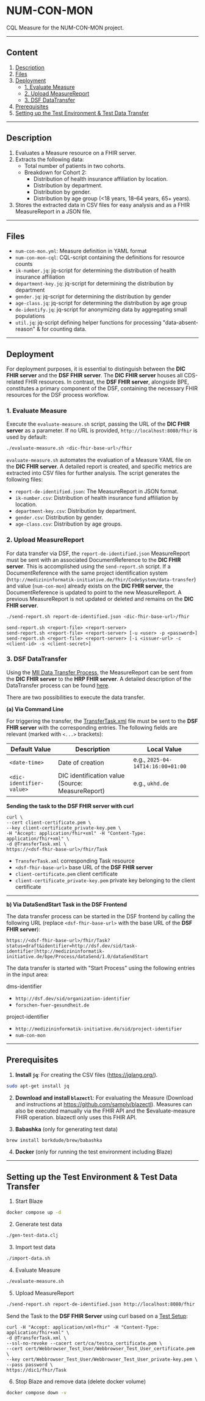 # NUM-CON-MON

CQL Measure for the NUM-CON-MON project.

---

## **Content**

1. [Description](#description)
2. [Files](#files)
3. [Deployment](#deployment)
    - [1. Evaluate Measure](#1-evaluate-measure)
    - [2. Upload MeasureReport](#2-upload-measurereport)
    - [3. DSF DataTransfer](#3-dsf-datatransfer)
4. [Prerequisites](#prerequisites)
6. [Setting up the Test Environment & Test Data Transfer](#setting-up-the-test-environment--test-data-transfer)

---

## **Description**

1.  Evaluates a Measure resource on a FHIR server.
2.  Extracts the following data:
    -   Total number of patients in two cohorts.
    -   Breakdown for Cohort 2:
        -   Distribution of health insurance affiliation by location.
        -   Distribution by department.
        -   Distribution by gender.
        -   Distribution by age group (<18 years, 18–64 years, 65+ years).
3.  Stores the extracted data in CSV files for easy analysis and as a FHIR MeasureReport in a JSON file.

---

## **Files**

-   `num-con-mon.yml`: Measure definition in YAML format
-   `num-con-mon-cql`: CQL-script containing the definitions for resource counts
-   `ik-number.jq`: jq-script for determining the distribution of health insurance affiliation
-   `department-key.jq`: jq-script for determining the distribution by department
-   `gender.jq`: jq-script for determining the distribution by gender
-   `age-class.jq`: jq-script for determining the distribution by age group
-   `de-identify.jq`: jq-script for anonymizing data by aggregating small populations
-   `util.jq`: jq-script defining helper functions for processing "data-absent-reason" & for counting data.

---

## **Deployment**  

For deployment purposes, it is essential to distinguish between the **DIC FHIR server** and the **DSF FHIR server**.
The **DIC FHIR server** houses all CDS-related FHIR resources. In contrast, the **DSF FHIR server**, alongside BPE,
constitutes a primary component of the DSF, containing the necessary FHIR resources for the DSF process workflow.

### **1. Evaluate Measure**

Execute the `evaluate-measure.sh` script, passing the URL of the **DIC FHIR server** as a parameter. If no URL is provided, 
`http://localhost:8080/fhir` is used by default:

```bash
./evaluate-measure.sh <dic-fhir-base-url>/fhir
```

`evaluate-measure.sh` automates the evaluation of a Measure YAML file on the **DIC FHIR server**. A detailed report is created, 
and specific metrics are extracted into CSV files for further analysis. The script generates the following files:

- `report-de-identified.json`: The MeasureReport in JSON format.
- `ik-number.csv`: Distribution of health insurance fund affiliation by location.
- `department-key.csv`: Distribution by department.
- `gender.csv`: Distribution by gender.
- `age-class.csv`: Distribution by age groups.

### **2. Upload MeasureReport**

For data transfer via DSF, the `report-de-identified.json` MeasureReport must be sent with an associated DocumentReference 
to the **DIC FHIR server**. This is accomplished using the `send-report.sh` script. If a DocumentReference 
with the same project identification system (`http://medizininformatik-initiative.de/fhir/CodeSystem/data-transfer`) 
and value (`num-con-mon`) already exists on the **DIC FHIR server**, the DocumentReference is updated to point to the new MeasureReport. 
A previous MeasureReport is not updated or deleted and remains on the **DIC FHIR server**.

```bash
./send-report.sh report-de-identified.json <dic-fhir-base-url>/fhir
```

```
send-report.sh <report-file> <report-server>
send-report.sh <report-file> <report-server> [-u <user> -p <password>]
send-report.sh <report-file> <report-server> [-i <issuer-url> -c <client-id> -s <client-secret>]
```

### **3. DSF DataTransfer**

Using the [MII Data Transfer Process](https://github.com/medizininformatik-initiative/mii-process-data-transfer),
the MeasureReport can be sent from the **DIC FHIR server** to the **HRP FHIR server**. A detailed description
of the DataTransfer process can be found [here](https://github.com/medizininformatik-initiative/mii-process-data-transfer/wiki).

There are two possibilities to execute the data transfer.

**(a) Via Command Line**

For triggering the transfer, the [TransferTask.xml](TransferTask.xml) file must be sent to the **DSF FHIR server** with 
the corresponding entries. The following fields are relevant (marked with `<...>` brackets):

| Default Value                | Description                                       | Local Value                       |
|------------------------------|---------------------------------------------------|-----------------------------------|
| `<date-time>`                | Date of creation                                  | e.g., `2025-04-14T14:16:00+01:00` |
| `<dic-identifier-value>`     | DIC identification value (Source: MeasureReport)  | e.g., `ukhd.de`                   |


**Sending the task to the DSF FHIR server with curl**

```
curl \
--cert client-certificate.pem \
--key client-certificate_private-key.pem \
-H "Accept: application/fhir+xml" -H "Content-Type: application/fhir+xml" \
-d @TransferTask.xml \
https://<dsf-fhir-base-url>/fhir/Task
```

- `TransferTask.xml` corresponding Task resource
- `<dsf-fhir-base-url>` base URL of the **DSF FHIR server**
- `client-certificate.pem` client certificate
- `client-certificate_private-key.pem` private key belonging to the client certificate

---

**b) Via DataSendStart Task in the DSF Frontend**

The data transfer process can be started in the DSF frontend by calling the following URL (replace `<dsf-fhir-base-url>` 
with the base URL of the **DSF FHIR server**):

```
https://<dsf-fhir-base-url>/fhir/Task?status=draft&identifier=http://dsf.dev/sid/task-identifier|http://medizininformatik-initiative.de/bpe/Process/dataSend/1.0/dataSendStart
```

The data transfer is started with "Start Process" using the following entries in the input area:

dms-identifier
- `http://dsf.dev/sid/organization-identifier`
- `forschen-fuer-gesundheit.de`

project-identifier
- `http://medizininformatik-initiative.de/sid/project-identifier`
- `num-con-mon`

---

## **Prerequisites**

1. **Install `jq`**:
   For creating the CSV files (https://jqlang.org/).
```bash
sudo apt-get install jq
 ```

2. **Download and install `blazectl`**:
   For evaluating the Measure (Download and instructions at https://github.com/samply/blazectl).
   Measures can also be executed manually via the FHIR API and the $evaluate-measure FHIR operation.
   blazectl only uses this FHIR API.

3. **Babashka** (only for generating test data)
```sh
brew install borkdude/brew/babashka
```

4. **Docker** (only for running the test environment including Blaze)

---

## **Setting up the Test Environment & Test Data Transfer**

1. Start Blaze
```sh
docker compose up -d
```

2. Generate test data
```sh
./gen-test-data.clj
```

3. Import test data
```sh
./import-data.sh
```

4. Evaluate Measure
```sh
./evaluate-measure.sh
```

5. Upload MeasureReport
```sh
./send-report.sh report-de-identified.json http://localhost:8080/fhir
```

Send the Task to the **DSF FHIR Server** using curl
based on a [Test Setup](https://github.com/medizininformatik-initiative/mii-processes-test-setup/blob/main/docker/README-Process-Data-Transfer.md):
```
curl -H "Accept: application/xml+fhir" -H "Content-Type: application/fhir+xml" \
-d @TransferTask.xml \
--ssl-no-revoke --cacert cert/ca/testca_certificate.pem \
--cert cert/Webbrowser_Test_User/Webbrowser_Test_User_certificate.pem \
--key cert/Webbrowser_Test_User/Webbrowser_Test_User_private-key.pem \
--pass password \
https://dic1/fhir/Task
```

6. Stop Blaze and remove data (delete docker volume)
```sh
docker compose down -v
```
